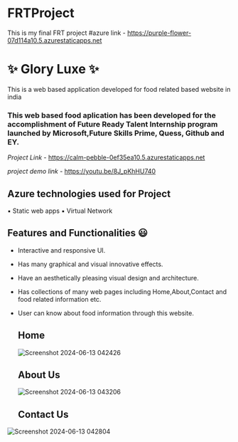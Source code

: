 # FRTProject
This is my final FRT project
#azure link - https://purple-flower-07d114a10.5.azurestaticapps.net


# ✨ Glory Luxe ✨
This is a web based application developed for food related based website in india

### This web based food aplication has been developed for the accomplishment of Future Ready Talent Internship program launched by Microsoft,Future Skills Prime, Quess, Github and EY.

*Project Link* - https://calm-pebble-0ef35ea10.5.azurestaticapps.net

*project demo link* -  https://youtu.be/8J_pKhHU740

## Azure technologies used for Project

▪️ Static web apps
▪️ Virtual Network 

## Features and Functionalities 😃

- Interactive and responsive UI.
- Has many graphical and visual innovative effects.
- Have an aesthetically pleasing visual design and architecture.
- Has collections of many web pages including Home,About,Contact and food related information etc.
- User can know about food information through this website.

  ## Home

  ![Screenshot 2024-06-13 042426](https://github.com/TubatiJahnavi/FRTProject/assets/167999577/38c3ea20-2ce6-4ddf-b873-f48bf324c0cd)


  ## About Us

  ![Screenshot 2024-06-13 043206](https://github.com/TubatiJahnavi/FRTProject/assets/167999577/223638b7-0ccf-46b8-a6d6-f374ca74ceb6)

  ## Contact Us

  
![Screenshot 2024-06-13 042804](https://github.com/TubatiJahnavi/FRTProject/assets/167999577/aa397be7-457e-4418-add1-97f68459ab52)


  

